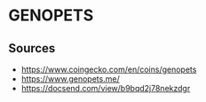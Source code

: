 # GENOPETS

## Sources

-   <https://www.coingecko.com/en/coins/genopets>
-   <https://www.genopets.me/>
-   <https://docsend.com/view/b9bqd2j78nekzdgr>
